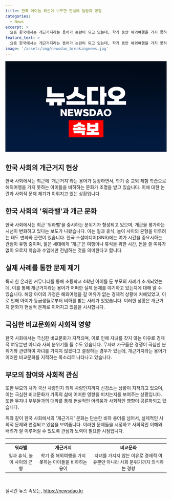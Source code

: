 ```yaml
---
title: 한국 아이들 외신이 보도한 현실에 놀람과 공감
categories:
  - News
excerpt: >
  요즘 한국에서는 개근거지라는 용어가 논란이 되고 있는데, 학기 동안 해외여행을 가지 못하는 아이들을 비하하는 말이다. 최근에는 워라밸 중시 분위기와 함께 근무와 휴식의 균형을 이루려는 태도 변화가 나타나고 있으며, ‘개근’이 공부와 수입에만 전념하는 것을 의미한다는 인식이 변화하고 있다. 극심한 비교문화와 무자녀 부부들의 이야기를 통해 사회적 문제로 지적될 정도로 심각한 문제로 대두되고 있다.
feature_text: >
  요즘 한국에서는 개근거지라는 용어가 논란이 되고 있는데, 학기 동안 해외여행을 가지 못하는 아이들을 비하하는 말이다. 최근에는 워라밸 중시 분위기와 함께 근무와 휴식의 균형을 이루려는 태도 변화가 나타나고 있으며, ‘개근’이 공부와 수입에만 전념하는 것을 의미한다는 인식이 변화하고 있다. 극심한 비교문화와 무자녀 부부들의 이야기를 통해 사회적 문제로 지적될 정도로 심각한 문제로 대두되고 있다.
image: '/assets/img/newsdao_breakingnews.jpg'
---
```


<p><img src="/assets/img/newsdao_breakingnews.jpg" alt="firstkoreanews 속보" /></p>

<h2 data-ke-size="size26"><b>한국 사회의 개근거지 현상</b></h2>

<p data-ke-size="size16">한국 사회에서는 최근에 '개근거지'라는 용어가 등장하면서, 학기 중 교외 체험 학습으로 해외여행을 가지 못하는 아이들을 비하하는 문화가 조명을 받고 있습니다. 이에 대한 논란과 사회적 문제 제기가 이뤄지고 있는 상황입니다.</p>

<h2 data-ke-size="size26">한국 사회의 '워라밸'과 개근 문화</h2>

<p data-ke-size="size16">한국 사회에서는 최근 '워라밸'을 중시하는 분위기가 형성되고 있으며, 개근을 평가하는 시선이 변화하고 있다는 보도가 나왔습니다. 이는 일과 휴식, 놀이 사이의 균형을 이루려는 태도 변화와 관련이 있습니다. 한국 소셜미디어(SNS)에는 여가 시간을 중요시하는 관점이 유행 중이며, 젊은 세대에게 '개근'은 여행이나 휴식을 위한 시간, 돈을 쓸 여유가 없이 오로지 학습과 수입에만 전념하는 것을 의미한다고 합니다.</p>

<h2 data-ke-size="size26">실제 사례를 통한 문제 제기</h2>

<p data-ke-size="size16">특히 한 온라인 커뮤니티를 통해 초등학교 4학년 아이를 둔 부모의 사례가 소개되었는데, 이를 통해 개근거지라는 용어가 어떠한 실제 문제를 야기하고 있는지에 대해 알 수 있습니다. 해당 아이의 가정은 해외여행을 갈 여유가 없는 경제적 상황에 처해있었고, 이로 인해 아이가 동급생들로부터 비하를 받는 사례가 있었습니다. 이러한 상황은 개근거지 문화가 현실적 문제로 이어지고 있음을 시사합니다.</p>

<h2 data-ke-size="size26">극심한 비교문화와 사회적 영향</h2>

<p data-ke-size="size16">한국 사회에서는 극심한 비교문화가 지적되며, 이로 인해 자녀를 갖지 않는 이유로 경제적 여유뿐만 아니라 사회 분위기를 들 수도 있습니다. 무자녀 가구들은 경쟁이 극심한 분위기와 관련하여 자녀를 가지지 않겠다고 결정하는 경우가 있는데, 개근거지라는 용어가 이러한 비교문화를 지적하는 목소리로 나타나고 있습니다.</p>

<h2 data-ke-size="size26">부모의 참여와 사회적 관심</h2>

<p data-ke-size="size16">또한 부모의 차가 국산 차량인지 외제 차량인지까지 신경쓰는 상황이 지적되고 있으며, 이는 극심한 비교문화가 가족의 삶에 어떠한 영향을 미치는지를 보여주는 상황입니다. 또한 무자녀 부부들과의 대화를 통해 현실적인 어려움과 사회적인 영향이 공론화되고 있습니다.</p>

<p data-ke-size="size16">위와 같이 한국 사회에서의 '개근거지' 문화는 단순한 비하 용어를 넘어서, 실제적인 사회적 문제와 연결되고 있음을 보여줍니다. 이러한 문제들을 시정하고 사회적인 이해와 배려가 잘 이루어질 수 있도록 관심과 노력이 필요한 시점입니다.</p>

<hr>

<table>
    <tbody>
        <tr>
            <td style="text-align: center; height: 17px;"><b>워라밸</b></td>
            <td style="text-align: center; height: 17px;"><b>개근거지</b></td>
            <td style="text-align: center; height: 17px;"><b>비교문화</b></td>
        </tr>
        <tr>
            <td style="text-align: center; height: 17px;">일과 휴식, 놀이 사이의 균형</td>
            <td style="text-align: center; height: 17px;">학기 중 해외여행을 가지 못하는 아이들을 비하하는 용어</td>
            <td style="text-align: center; height: 17px;">자녀를 가지지 않는 이유로 경제적 여유뿐만 아니라 사회 분위기까지 의식하는 경향</td>
        </tr>
    </tbody>
</table>

<p data-ke-size="size16">&nbsp;</p>
실시간 뉴스 속보는, <a href="https://newsdao.kr" rel="dofollow">https://newsdao.kr</a>


